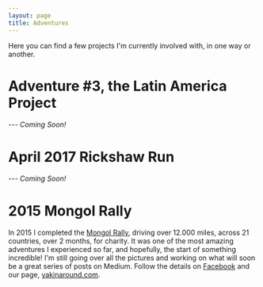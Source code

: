 ```yaml
---
layout: page
title: Adventures
---
```


Here you can find a few projects I'm currently involved with, in one way or another.

# Adventure #3, the Latin America Project

*--- Coming Soon!*

# April 2017 Rickshaw Run

*--- Coming Soon!*

# 2015 Mongol Rally

In 2015 I completed the [Mongol Rally](http://www.theadventurists.com/mongol-rally/), driving over 12.000 miles, across 21 countries, over 2 months, for charity. It was one of the most amazing adventures I experienced so far, and hopefully, the start of something incredible! I'm still going over all the pictures and working on what will soon be a great series of posts on Medium. Follow the details on [Facebook](https://www.facebook.com/yakaround/) and our page, [yakinaround.com](http://yakinaround.com/).
